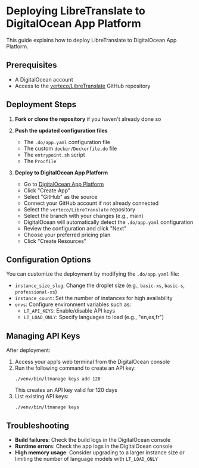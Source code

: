 # Deploying LibreTranslate to DigitalOcean App Platform

This guide explains how to deploy LibreTranslate to DigitalOcean App Platform.

## Prerequisites

- A DigitalOcean account
- Access to the [verteco/LibreTranslate](https://github.com/verteco/LibreTranslate) GitHub repository

## Deployment Steps

1. **Fork or clone the repository** if you haven't already done so

2. **Push the updated configuration files**
   - The `.do/app.yaml` configuration file
   - The custom `docker/Dockerfile.do` file
   - The `entrypoint.sh` script
   - The `Procfile`

3. **Deploy to DigitalOcean App Platform**
   - Go to [DigitalOcean App Platform](https://cloud.digitalocean.com/apps)
   - Click "Create App"
   - Select "GitHub" as the source
   - Connect your GitHub account if not already connected
   - Select the `verteco/LibreTranslate` repository
   - Select the branch with your changes (e.g., main)
   - DigitalOcean will automatically detect the `.do/app.yaml` configuration
   - Review the configuration and click "Next"
   - Choose your preferred pricing plan
   - Click "Create Resources"

## Configuration Options

You can customize the deployment by modifying the `.do/app.yaml` file:

- `instance_size_slug`: Change the droplet size (e.g., `basic-xs`, `basic-s`, `professional-xs`)
- `instance_count`: Set the number of instances for high availability
- `envs`: Configure environment variables such as:
  - `LT_API_KEYS`: Enable/disable API keys
  - `LT_LOAD_ONLY`: Specify languages to load (e.g., "en,es,fr")

## Managing API Keys

After deployment:

1. Access your app's web terminal from the DigitalOcean console
2. Run the following command to create an API key:
   ```
   ./venv/bin/ltmanage keys add 120
   ```
   This creates an API key valid for 120 days
3. List existing API keys:
   ```
   ./venv/bin/ltmanage keys
   ```

## Troubleshooting

- **Build failures**: Check the build logs in the DigitalOcean console
- **Runtime errors**: Check the app logs in the DigitalOcean console
- **High memory usage**: Consider upgrading to a larger instance size or limiting the number of language models with `LT_LOAD_ONLY`
